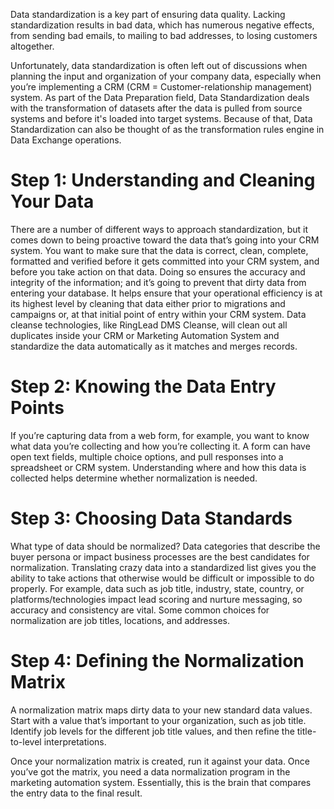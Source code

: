Data standardization is a key part of ensuring data quality. Lacking standardization results in bad data,
which has numerous negative effects, from sending bad emails, to mailing to bad addresses, to losing customers altogether.

Unfortunately, data standardization is often left out of discussions when planning the input and organization of your company data, especially when you’re implementing a CRM (CRM = Customer-relationship management) system.
As part of the Data Preparation field, Data Standardization deals with the transformation of datasets after the data is pulled from source systems and before it's loaded into target systems. Because of that, Data Standardization can also be thought of as the transformation rules engine in Data Exchange operations.

# Step 1: Understanding and Cleaning Your Data 

There are a number of different ways to approach standardization, but it comes down to being proactive toward the data that’s going into your CRM system. You want to make sure that the data is correct, clean, complete, formatted and verified before it gets committed into your CRM system, and before you take action on that data. Doing so ensures the accuracy and integrity of the information; and it’s going to prevent that dirty data from entering your database. It helps ensure that your operational efficiency is at its highest level by cleaning that data either prior to migrations and campaigns or, at that initial point of entry within your CRM system. Data cleanse technologies, like RingLead DMS Cleanse, will clean out all duplicates inside your CRM or Marketing Automation System and standardize the data automatically as it matches and merges records.

# Step 2: Knowing the Data Entry Points

If you’re capturing data from a web form, for example, you want to know what data you’re collecting and how you’re collecting it. A form can have open text fields, multiple choice options, and pull responses into a spreadsheet or CRM system. Understanding where and how this data is collected helps determine whether normalization is needed.

# Step 3: Choosing Data Standards

What type of data should be normalized? Data categories that describe the buyer persona or impact business processes are the best candidates for normalization. Translating crazy data into a standardized list gives you the ability to take actions that otherwise would be difficult or impossible to do properly. For example, data such as job title, industry, state, country, or platforms/technologies impact lead scoring and nurture messaging, so accuracy and consistency are vital. Some common choices for normalization are job titles, locations, and addresses.

# Step 4: Defining the Normalization Matrix

A normalization matrix maps dirty data to your new standard data values. Start with a value that’s important to your organization, such as job title. Identify job levels for the different job title values, and then refine the title-to-level interpretations.

Once your normalization matrix is created, run it against your data. Once you’ve got the matrix, you need a data normalization program in the marketing automation system. Essentially, this is the brain that compares the entry data to the final result.
